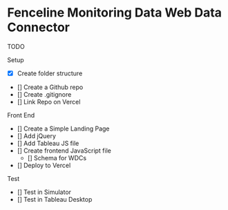 # Fenceline Monitoring Data Web Data Connector

TODO

Setup

- [x] Create folder structure
- [] Create a Github repo
- [] Create .gitignore
- [] Link Repo on Vercel

Front End

- [] Create a Simple Landing Page
- [] Add jQuery
- [] Add Tableau JS file
- [] Create frontend JavaScript file
  - [] Schema for WDCs
- [] Deploy to Vercel

Test

- [] Test in Simulator
- [] Test in Tableau Desktop

